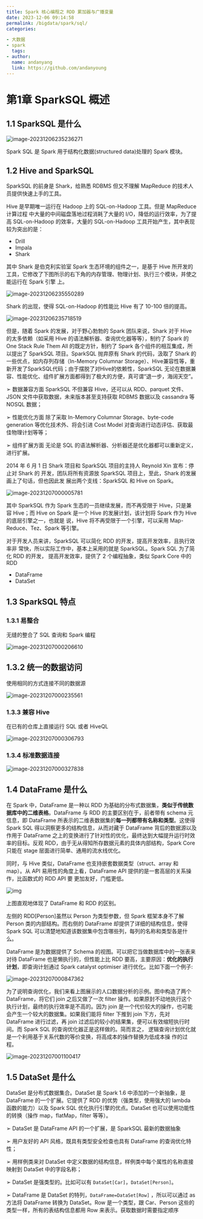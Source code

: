 ```yaml
---
title: Spark 核心编程之 RDD 累加器与广播变量
date: 2023-12-06 09:14:58
permalink: /bigdata/spark/sql/
categories:

- 大数据
- spark
  tags:
- author:
  name: andanyang
  link: https://github.com/andanyoung
---
```

# 第1章 SparkSQL 概述

## 1.1 SparkSQL 是什么

![image-20231206235236271](../../../.vuepress/public/spark/image-20231206235236271.png)

Spark SQL 是 Spark 用于结构化数据(structured data)处理的 Spark 模块。

## 1.2 Hive and SparkSQL

SparkSQL 的前身是 Shark，给熟悉 RDBMS 但又不理解 MapReduce 的技术人员提供快速上手的工具。

Hive 是早期唯一运行在 Hadoop 上的 SQL-on-Hadoop 工具。但是 MapReduce 计算过程 中大量的中间磁盘落地过程消耗了大量的 I/O，降低的运行效率，为了提高 SQL-on-Hadoop 的效率，大量的 SQL-on-Hadoop 工具开始产生，其中表现较为突出的是：

- Drill 
-  Impala 
-  Shark

其中 Shark 是伯克利实验室 Spark 生态环境的组件之一，是基于 Hive 所开发的工具，它修改了下图所示的右下角的内存管理、物理计划、执行三个模块，并使之能运行在 Spark 引擎 上。

![image-20231206235550289](../../../.vuepress/public/spark/image-20231206235550289.png)

Shark 的出现，使得 SQL-on-Hadoop 的性能比 Hive 有了 10-100 倍的提高。

![image-20231206235718519](../../../.vuepress/public/spark/image-20231206235718519.png)

但是，随着 Spark 的发展，对于野心勃勃的 Spark 团队来说，Shark 对于 Hive 的太多依赖（如采用 Hive 的语法解析器、查询优化器等等），制约了 Spark 的 One Stack Rule Them All 的既定方针，制约了 Spark 各个组件的相互集成，所以提出了 SparkSQL 项目。SparkSQL 抛弃原有 Shark 的代码，汲取了 Shark 的一些优点，如内存列存储（In-Memory Columnar  Storage）、Hive兼容性等，重新开发了SparkSQL代码；由于摆脱了对Hive的依赖性，SparkSQL 无论在数据兼容、性能优化、组件扩展方面都得到了极大的方便，真可谓“退一步，海阔天空”。

➢ 数据兼容方面 SparkSQL 不但兼容 Hive，还可以从 RDD、parquet 文件、JSON 文件中获取数据，未来版本甚至支持获取 RDBMS 数据以及 cassandra 等 NOSQL 数据； 

➢ 性能优化方面 除了采取 In-Memory Columnar Storage、byte-code generation 等优化技术外、将会引进 Cost Model 对查询进行动态评估、获取最佳物理计划等等； 

➢ 组件扩展方面 无论是 SQL 的语法解析器、分析器还是优化器都可以重新定义，进行扩展。

2014 年 6 月 1 日 Shark 项目和 SparkSQL 项目的主持人 Reynold Xin 宣布：停止对 Shark 的 开发，团队将所有资源放 SparkSQL 项目上，至此，Shark 的发展画上了句话，但也因此发 展出两个支线：SparkSQL 和 Hive on Spark。

![image-20231207000005781](../../../.vuepress/public/spark/image-20231207000005781.png)

其中 SparkSQL 作为 Spark 生态的一员继续发展，而不再受限于 Hive，只是兼容 Hive；而 Hive on Spark 是一个 Hive 的发展计划，该计划将 Spark 作为 Hive 的底层引擎之一，也就是 说，Hive 将不再受限于一个引擎，可以采用 Map-Reduce、Tez、Spark 等引擎。

对于开发人员来讲，SparkSQL 可以简化 RDD 的开发，提高开发效率，且执行效率非 常快，所以实际工作中，基本上采用的就是 SparkSQL。Spark SQL 为了简化 RDD 的开发， 提高开发效率，提供了 2 个编程抽象，类似 Spark Core 中的 RDD

- DataFrame
- DataSet

## 1.3 SparkSQL 特点

### 1.3.1 易整合

无缝的整合了 SQL 查询和 Spark 编程

![image-20231207000206610](../../../.vuepress/public/spark/image-20231207000206610.png)

## 1.3.2 统一的数据访问

使用相同的方式连接不同的数据源

![image-20231207000235561](../../../.vuepress/public/spark/image-20231207000235561.png)

### 1.3.3 兼容 Hive 

在已有的仓库上直接运行 SQL 或者 HiveQL

![image-20231207000306793](../../../.vuepress/public/spark/image-20231207000306793.png)

### 1.3.4 标准数据连接

![image-20231207000327838](../../../.vuepress/public/spark/image-20231207000327838.png)

## 1.4 DataFrame 是什么

在 Spark 中，DataFrame 是一种以 RDD 为基础的分布式数据集，**类似于传统数据库中的二维表格**。DataFrame 与 RDD 的主要区别在于，前者带有 schema 元信息，即 DataFrame 所表示的二维表数据集的**每一列都带有名称和类型**。这使得 Spark SQL 得以洞察更多的结构信息，从而对藏于 DataFrame 背后的数据源以及作用于 DataFrame 之上的变换进行了针对性的优化，最终达到大幅提升运行时效率的目标。反观 RDD，由于无从得知所存数据元素的具体内部结构，Spark Core 只能在 stage 层面进行简单、通用的流水线优化。

同时，与 Hive 类似，DataFrame 也支持嵌套数据类型（struct、array 和 map）。从 API  易用性的角度上看，DataFrame API 提供的是一套高层的关系操作，比函数式的 RDD API 要 更加友好，门槛更低。

![img](../../../.vuepress/public/spark/spark-dataFrame+RDDs.png)

上图直观地体现了 DataFrame 和 RDD 的区别。

左侧的 RDD[Person]虽然以 Person 为类型参数，但 Spark 框架本身不了解 Person 类的内部结构。而右侧的 DataFrame 却提供了详细的结构信息，使得 Spark SQL 可以清楚地知道该数据集中包含哪些列，每列的名称和类型各是什么。

DataFrame 是为数据提供了 Schema 的视图。可以把它当做数据库中的一张表来对待 DataFrame 也是懒执行的，但性能上比 RDD 要高，主要原因：**优化的执行计划**，即查询计划通过 Spark catalyst optimiser 进行优化。比如下面一个例子:

![image-20231207000847362](../../../.vuepress/public/spark/image-20231207000847362.png)

为了说明查询优化，我们来看上图展示的人口数据分析的示例。图中构造了两个 DataFrame，将它们 join 之后又做了一次 filter 操作。如果原封不动地执行这个执行计划，最终的执行效率是不高的。因为 join 是一个代价较大的操作，也可能会产生一个较大的数据集。如果我们能将 filter 下推到 join 下方，先对 DataFrame 进行过滤，再 join 过滤后的较小的结果集，便可以有效缩短执行时间。而 Spark SQL 的查询优化器正是这样做的。简而言之， 逻辑查询计划优化就是一个利用基于关系代数的等价变换，将高成本的操作替换为低成本操 作的过程。

![image-20231207001100417](../../../.vuepress/public/spark/image-20231207001100417.png)

## 1.5 DataSet 是什么

DataSet 是分布式数据集合。DataSet 是 Spark 1.6 中添加的一个新抽象，是 DataFrame 的一个扩展。它提供了 RDD 的优势（强类型，使用强大的 lambda 函数的能力）以及 Spark  SQL 优化执行引擎的优点。DataSet 也可以使用功能性的转换（操作 map，flatMap，filter 等等）。

➢ DataSet 是 DataFrame API 的一个扩展，是 SparkSQL 最新的数据抽象 

➢ 用户友好的 API 风格，既具有类型安全检查也具有 DataFrame 的查询优化特性； 

➢ 用样例类来对 DataSet 中定义数据的结构信息，样例类中每个属性的名称直接映射到 DataSet 中的字段名称； 

➢ DataSet 是强类型的。比如可以有 `DataSet[Car]`，`DataSet[Person]`。 

➢ DataFrame 是 DataSet 的特列，`DataFrame=DataSet[Row]` ，所以可以通过 as 方法将 DataFrame 转换为 DataSet。Row 是一个类型，跟 Car、Person 这些的类型一样，所有的表结构信息都用 Row 来表示。获取数据时需要指定顺序